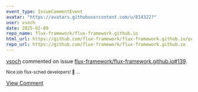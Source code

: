 ```yaml
---
event_type: IssueCommentEvent
avatar: "https://avatars.githubusercontent.com/u/814322?"
user: vsoch
date: 2025-02-09
repo_name: flux-framework/flux-framework.github.io
html_url: https://github.com/flux-framework/flux-framework.github.io/pull/139
repo_url: https://github.com/flux-framework/flux-framework.github.io
---
```


<a href='https://github.com/vsoch' target='_blank'>vsoch</a> commented on issue <a href='https://github.com/flux-framework/flux-framework.github.io/pull/139' target='_blank'>flux-framework/flux-framework.github.io#139</a>.

<small>Nice job flux-sched developers! :partying_face: ...</small>

<a href='https://github.com/flux-framework/flux-framework.github.io/pull/139' target='_blank'>View Comment</a>